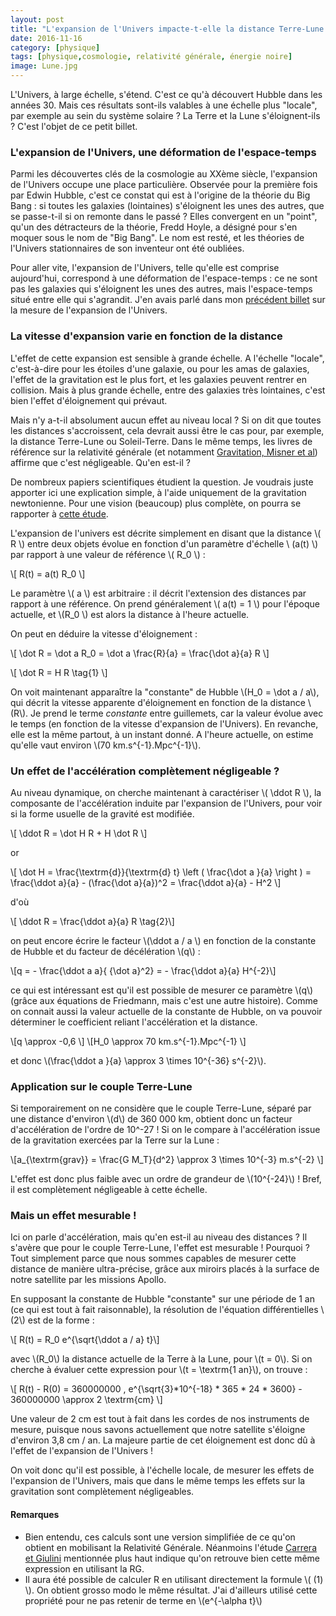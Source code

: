 ```yaml
---
layout: post
title: "L'expansion de l'Univers impacte-t-elle la distance Terre-Lune ?"
date: 2016-11-16
category: [physique]
tags: [physique,cosmologie, relativité générale, énergie noire]
image: Lune.jpg
---
```


L'Univers, à large échelle, s'étend. C'est ce qu'à découvert Hubble dans les années 30. Mais ces résultats sont-ils valables à une échelle plus "locale", par exemple au sein du système solaire ? La Terre et la Lune s'éloignent-ils ? C'est l'objet de ce petit billet.

<!--more-->

### L'expansion de l'Univers, une déformation de l'espace-temps  ###

Parmi les découvertes clés de la cosmologie au XXème siècle, l'expansion de l'Univers occupe une place particulière. Observée pour la première fois par Edwin Hubble, c'est ce constat qui est à l'origine de la théorie du Big Bang : si toutes les galaxies (lointaines) s'éloignent les unes des autres, que se passe-t-il si on remonte dans le passé ? Elles convergent en un "point", qu'un des détracteurs de la théorie, Fredd Hoyle, a désigné pour s'en moquer sous le nom de  "Big Bang". Le nom est resté, et les théories de l'Univers stationnaires de son inventeur ont été oubliées.

Pour aller vite, l'expansion de l'Univers, telle qu'elle est comprise aujourd'hui, correspond à une déformation de l'espace-temps : ce ne sont pas les galaxies qui s'éloignent les unes des autres, mais l'espace-temps situé entre elle qui s'agrandit. J'en avais parlé dans mon [précédent billet](http://www.bordet.info/blog/2016/10/15/Mesurer-l-expansion-de-l-univers.html) sur la mesure de l'expansion de l'Univers.


### La vitesse d'expansion varie en fonction de la distance ###

L'effet de cette expansion est sensible à grande échelle. A l'échelle "locale", c'est-à-dire pour les étoiles d'une galaxie, ou pour les amas de galaxies, l'effet de la gravitation est le plus fort, et les galaxies peuvent rentrer en collision. Mais à plus grande échelle, entre des galaxies très lointaines, c'est bien l'effet d'éloignement qui prévaut.

Mais n'y a-t-il absolument aucun effet au niveau local ? Si on dit que toutes les distances s'accroissent, cela devrait aussi être le cas pour, par exemple, la distance Terre-Lune ou Soleil-Terre. Dans le même temps, les livres de référence sur la relativité générale (et notamment [Gravitation, Misner et al](https://www.amazon.fr/Gravitation-Charles-W-Misner/dp/0716703440)) affirme que c'est négligeable. Qu'en est-il ?

De nombreux papiers scientifiques étudient la question. Je voudrais juste apporter ici une explication simple, à l'aide uniquement de la gravitation newtonienne. Pour une vision (beaucoup) plus complète, on pourra se rapporter à [cette étude](https://arxiv.org/abs/0810.2712).

L'expansion de l'univers est décrite simplement en disant que la distance \\( R \\) entre deux objets évolue en fonction d'un paramètre d'échelle \\ (a(t) \\) par rapport à une valeur de référence \\( R_0 \\) :

\\[ R(t) = a(t) R_0 \\]

Le paramètre \\( a \\) est arbitraire : il décrit l'extension des distances par rapport à une référence. On prend généralement \\( a(t) = 1 \\) pour l'époque actuelle, et \\(R_0 \\) est alors la distance à l'heure actuelle.

On peut en déduire la vitesse d'éloignement :

\\[ \dot R = \dot a R_0 = \dot a \frac{R}{a}  = \frac{\dot a}{a} R \\]

\\[ \dot R = H R \tag{1} \\]

On voit maintenant apparaître la "constante" de Hubble \\(H_0 = \dot a / a\\), qui décrit la vitesse apparente d'éloignement en fonction de la distance \\(R\\). Je prend le terme *constante* entre guillemets, car la valeur évolue avec le temps (en fonction de la vitesse d'expansion de l'Univers). En revanche, elle est la même partout, à un instant donné. A l'heure actuelle, on estime qu'elle vaut environ \\(70 km.s^{-1}.Mpc^{-1}\\).

### Un effet de l'accélération complètement négligeable ? ###

Au niveau dynamique, on cherche maintenant à caractériser \\( \ddot R \\), la composante de l'accélération induite par l'expansion de l'Univers, pour voir si la forme usuelle de la gravité est modifiée.

\\[ \ddot R = \dot H R + H \dot R \\]

or

\\[ \dot H = \frac{\textrm{d}}{\textrm{d} t} \left ( \frac{\dot a }{a} \right ) = \frac{\ddot a}{a} - (\frac{\dot a}{a})^2 = \frac{\ddot a}{a} - H^2 \\] 

d'où 

\\[ \ddot R = \frac{\ddot a}{a} R \tag{2}\\]

on peut encore écrire le facteur \\(\ddot a / a \\) en fonction de la constante de Hubble et du facteur de décélération \\(q\\) :

\\[q = - \frac{\ddot a a}{ {\dot a}^2} = - \frac{\ddot a}{a} H^{-2}\\]

ce qui est intéressant est qu'il est possible de mesurer ce paramètre \\(q\\) (grâce aux équations de Friedmann, mais c'est une autre histoire). Comme on connait aussi la valeur actuelle de la constante de Hubble, on va pouvoir déterminer le coefficient reliant l'accélération et la distance.

\\[q \approx -0,6 \\]
\\[H_0 \approx 70 km.s^{-1}.Mpc^{-1} \\]

et donc \\(\frac{\ddot a }{a} \approx 3 \times 10^{-36} s^{-2}\\).

### Application sur le couple Terre-Lune ###

Si temporairement on ne considère que le couple Terre-Lune, séparé par une distance d'environ \\(d\\) de 360 000 km, obtient donc un facteur d'accélération de l'ordre de 10^-27 ! Si on le compare à l'accélération issue de la gravitation exercées par la Terre sur la Lune :

\\[a_{\textrm{grav}} = \frac{G M_T}{d^2} \approx 3 \times 10^{-3} m.s^{-2} \\]

L'effet est donc plus faible avec un ordre de grandeur de \\(10^{-24}\\) ! Bref, il est complètement négligeable à cette échelle.

### Mais un effet mesurable ! ###

Ici on parle d'accélération, mais qu'en est-il au niveau des distances ? Il s'avère que pour le couple Terre-Lune, l'effet est mesurable ! Pourquoi ? Tout simplement parce que nous sommes capables de mesurer cette distance de manière ultra-précise, grâce aux miroirs placés à la surface de notre satellite par les missions Apollo.

En supposant la constante de Hubble "constante" sur une période de 1 an (ce qui est tout à fait raisonnable), la résolution de l'équation différentielles \\(2\\) est de la forme :

\\[ R(t) = R_0 e^{\sqrt{\ddot a / a} t}\\] 

avec \\(R_0\\) la distance actuelle de la Terre à la Lune, pour \\(t = 0\\). Si on cherche à évaluer cette expression pour \\(t = \textrm{1 an}\\), on trouve :

\\[ R(t) - R(0) = 360000000 \, e^{\sqrt{3}*10^{-18} * 365 * 24 * 3600} - 360000000 \approx 2 \textrm{cm} \\]

Une valeur de 2 cm est tout à fait dans les cordes de nos instruments de mesure, puisque nous savons actuellement que notre satellite s'éloigne d'environ 3,8 cm / an. La majeure partie de cet éloignement est donc dû à l'effet de l'expansion de l'Univers !

On voit donc qu'il est possible, à l'échelle locale, de mesurer les effets de l'expansion de l'Univers, mais que dans le même temps les effets sur la gravitation sont complètement négligeables.

#### Remarques ####

* Bien entendu, ces calculs sont une version simplifiée de ce qu'on obtient en mobilisant la Relativité Générale. Néanmoins l'étude [Carrera et Giulini](https://arxiv.org/abs/0810.2712) mentionnée plus haut indique qu'on retrouve bien cette même expression en utilisant la RG.
* Il aura été possible de calculer R en utilisant directement la formule \\( (1) \\). On obtient grosso modo le même résultat. J'ai d'ailleurs utilisé cette propriété pour ne pas retenir de terme en \\(e^{-\alpha t}\\)
